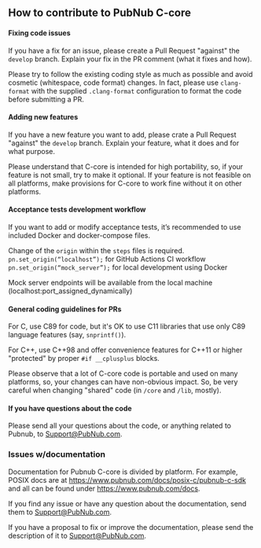 ## How to contribute to PubNub C-core

#### Fixing code issues

If you have a fix for an issue, please create a Pull Request "against"
the `develop` branch.  Explain your fix in the PR comment (what it
fixes and how).

Please try to follow the existing coding style as much as possible and
avoid cosmetic (whitespace, code format) changes. In fact, please use
`clang-format` with the supplied `.clang-format` configuration to
format the code before submitting a PR.

#### Adding new features

If you have a new feature you want to add, please crate a Pull Request
"against" the `develop` branch.  Explain your feature, what it does
and for what purpose.

Please understand that C-core is intended for high portability, so, if
your feature is not small, try to make it optional. If your feature is
not feasible on all platforms, make provisions for C-core to work fine
without it on other platforms.

#### Acceptance tests development workflow

If you want to add or modify acceptance tests, it’s recommended to use
included Docker and docker-compose files.

Change of the `origin` within the `steps` files is required.
`pn.set_origin(“localhost”);` for GitHub Actions CI workflow 
`pn.set_origin(“mock_server”);` for local development using Docker

Mock server endpoints will be available from the local machine (localhost:port_assigned_dynamically)
#### General coding guidelines for PRs

For C, use C89 for code, but it's OK to use C11 libraries that use only
C89 language features (say, `snprintf()`).

For C++, use C++98 and offer convenience features for C++11 or higher
"protected" by proper `#if __cplusplus` blocks.

Please observe that a lot of C-core code is portable and used on many
platforms, so, your changes can have non-obvious impact. So, be very
careful when changing "shared" code (in `/core` and `/lib`, mostly).

#### If you have questions about the code

Please send all your questions about the code, or anything related to
Pubnub, to Support@PubNub.com.

### Issues w/documentation

Documentation for Pubnub C-core is divided by platform. For example,
POSIX docs are at https://www.pubnub.com/docs/posix-c/pubnub-c-sdk and
all can be found under https://www.pubnub.com/docs.

If you find any issue or have any question about the documentation,
send them to Support@PubNub.com.

If you have a proposal to fix or improve the documentation, please
send the description of it to Support@PubNub.com.
